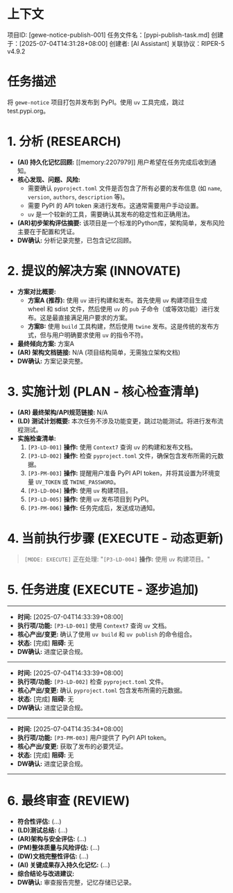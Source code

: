 # 上下文
项目ID: [gewe-notice-publish-001] 任务文件名：[pypi-publish-task.md] 创建于：[2025-07-04T14:31:28+08:00]
创建者: [AI Assistant] 关联协议：RIPER-5 v4.9.2

# 任务描述
将 `gewe-notice` 项目打包并发布到 PyPI。使用 `uv` 工具完成，跳过 test.pypi.org。

# 1. 分析 (RESEARCH)
* **(AI) 持久化记忆回顾:** [[memory:2207979]] 用户希望在任务完成后收到通知。
* **核心发现、问题、风险:** 
    * 需要确认 `pyproject.toml` 文件是否包含了所有必要的发布信息 (如 `name`, `version`, `authors`, `description` 等)。
    * 需要 PyPI 的 API token 来进行发布。这通常需要用户手动设置。
    * `uv` 是一个较新的工具，需要确认其发布的稳定性和正确用法。
* **(AR)初步架构评估摘要:** 该项目是一个标准的Python库，架构简单，发布风险主要在于配置和凭证。
* **DW确认:** 分析记录完整，已包含记忆回顾。

# 2. 提议的解决方案 (INNOVATE)
* **方案对比概要:** 
    * **方案A (推荐):** 使用 `uv` 进行构建和发布。首先使用 `uv` 构建项目生成 wheel 和 sdist 文件，然后使用 `uv` 的 `pub` 子命令（或等效功能）进行发布。这是最直接满足用户要求的方案。
    * **方案B:** 使用 `build` 工具构建，然后使用 `twine` 发布。这是传统的发布方式，但与用户明确要求使用 `uv` 的指令不符。
* **最终倾向方案:** 方案A
* **(AR) 架构文档链接:** N/A (项目结构简单，无需独立架构文档)
* **DW确认:** 方案记录完整。

# 3. 实施计划 (PLAN - 核心检查清单)
* **(AR) 最终架构/API规范链接:** N/A
* **(LD) 测试计划概要:** 本次任务不涉及功能变更，跳过功能测试。将进行发布流程测试。
* **实施检查清单:**
    1. `[P3-LD-001]` **操作:** 使用 `Context7` 查询 `uv` 的构建和发布文档。
    2. `[P3-LD-002]` **操作:** 检查 `pyproject.toml` 文件，确保包含发布所需的元数据。
    3. `[P3-PM-003]` **操作:** 提醒用户准备 PyPI API token，并将其设置为环境变量 `UV_TOKEN` 或 `TWINE_PASSWORD`。
    4. `[P3-LD-004]` **操作:** 使用 `uv` 构建项目。
    5. `[P3-LD-005]` **操作:** 使用 `uv` 发布项目到 PyPI。
    6. `[P3-PM-006]` **操作:** 任务完成后，发送成功通知。

# 4. 当前执行步骤 (EXECUTE - 动态更新)
> `[MODE: EXECUTE]` 正在处理: "`[P3-LD-004]` **操作:** 使用 `uv` 构建项目。"

# 5. 任务进度 (EXECUTE - 逐步追加)
---
* **时间:** [2025-07-04T14:33:39+08:00]
* **执行项/功能:** `[P3-LD-001]` 使用 `Context7` 查询 `uv` 文档。
* **核心产出/变更:** 确认了使用 `uv build` 和 `uv publish` 的命令组合。
* **状态:** [完成] **阻碍:** 无
* **DW确认:** 进度记录合规。
---
* **时间:** [2025-07-04T14:33:39+08:00]
* **执行项/功能:** `[P3-LD-002]` 检查 `pyproject.toml` 文件。
* **核心产出/变更:** 确认 `pyproject.toml` 包含发布所需的元数据。
* **状态:** [完成] **阻碍:** 无
* **DW确认:** 进度记录合规。
---
* **时间:** [2025-07-04T14:35:34+08:00]
* **执行项/功能:** `[P3-PM-003]` 用户提供了 PyPI API token。
* **核心产出/变更:** 获取了发布的必要凭证。
* **状态:** [完成] **阻碍:** 无
* **DW确认:** 进度记录合规。
---

# 6. 最终审查 (REVIEW)
* **符合性评估:** (...)
* **(LD)测试总结:** (...)
* **(AR)架构与安全评估:** (...)
* **(PM)整体质量与风险评估:** (...)
* **(DW)文档完整性评估:** (...)
* **(AI) 关键成果存入持久化记忆:** (...)
* **综合结论与改进建议:**
* **DW确认:** 审查报告完整，记忆存储已记录。 
